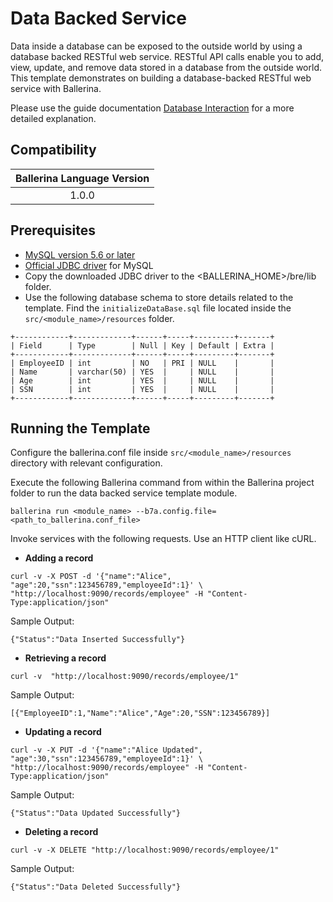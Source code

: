 # Data Backed Service

Data inside a database can be exposed to the outside world by using a database backed RESTful web service. RESTful API calls enable you to add, view, update, and remove data stored in a database from the outside world. This template demonstrates on building a database-backed RESTful web service with Ballerina.

Please use the guide documentation [Database Interaction](https://github.com/wso2/ballerina-integrator/tree/master/docs/learn/guides/database-integrations/data-backed-service) for a more detailed explanation.

## Compatibility
| Ballerina Language Version  | 
|:---------------------------:|
|  1.0.0                     |

## Prerequisites
* [MySQL version 5.6 or later](https://www.mysql.com/downloads/)
* [Official JDBC driver](https://dev.mysql.com/downloads/connector/j/) for MySQL
* Copy the downloaded JDBC driver to the <BALLERINA_HOME>/bre/lib folder.
* Use the following database schema to store details related to the template. Find the `initializeDataBase.sql` file located inside the `src/<module_name>/resources` folder.
```
+------------+-------------+------+-----+---------+-------+
| Field      | Type        | Null | Key | Default | Extra |
+------------+-------------+------+-----+---------+-------+
| EmployeeID | int         | NO   | PRI | NULL    |       |
| Name       | varchar(50) | YES  |     | NULL    |       |
| Age        | int         | YES  |     | NULL    |       |
| SSN        | int         | YES  |     | NULL    |       |
+------------+-------------+------+-----+---------+-------+

```

## Running the Template
Configure the ballerina.conf file inside `src/<module_name>/resources` directory with relevant configuration.

Execute the following Ballerina command from within the Ballerina project folder to run the data backed service template module.
```ballerina    
ballerina run <module_name> --b7a.config.file=<path_to_ballerina.conf_file>
```

Invoke services with the following requests. Use an HTTP client like cURL.
* **Adding a record**
```
curl -v -X POST -d '{"name":"Alice", "age":20,"ssn":123456789,"employeeId":1}' \
"http://localhost:9090/records/employee" -H "Content-Type:application/json"
```
Sample Output:
``` 
{"Status":"Data Inserted Successfully"}
```
* **Retrieving a record**
```
curl -v  "http://localhost:9090/records/employee/1"
```
Sample Output: 
```
[{"EmployeeID":1,"Name":"Alice","Age":20,"SSN":123456789}]
```
* **Updating a record**
```
curl -v -X PUT -d '{"name":"Alice Updated", "age":30,"ssn":123456789,"employeeId":1}' \
"http://localhost:9090/records/employee" -H "Content-Type:application/json"
```
Sample Output:
``` 
{"Status":"Data Updated Successfully"}
```
* **Deleting a record**
```
curl -v -X DELETE "http://localhost:9090/records/employee/1"
```
Sample Output:
```
{"Status":"Data Deleted Successfully"}
```
